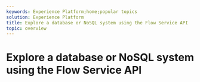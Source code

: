 ```yaml
---
keywords: Experience Platform;home;popular topics
solution: Experience Platform
title: Explore a database or NoSQL system using the Flow Service API
topic: overview
---
```


# Explore a database or NoSQL system using the Flow Service API